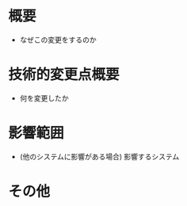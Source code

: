 # 概要
<!-- このPRが必要な背景と内容を簡潔に記載すること -->
* なぜこの変更をするのか

# 技術的変更点概要
<!-- 技術的に何を変更したのかをわかるように記載すること -->
* 何を変更したか

# 影響範囲
<!-- 影響するシステムの名称を記載しその影響の概要を記載すること -->
* (他のシステムに影響がある場合) 影響するシステム

# その他
<!-- 何か特筆すべきことがあれば記載する -->